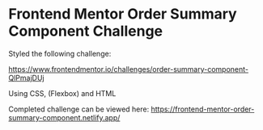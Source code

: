 # Frontend Mentor Order Summary Component Challenge

Styled the following challenge:

https://www.frontendmentor.io/challenges/order-summary-component-QlPmajDUj

Using CSS, (Flexbox) and HTML

Completed challenge can be viewed here: https://frontend-mentor-order-summary-component.netlify.app/
